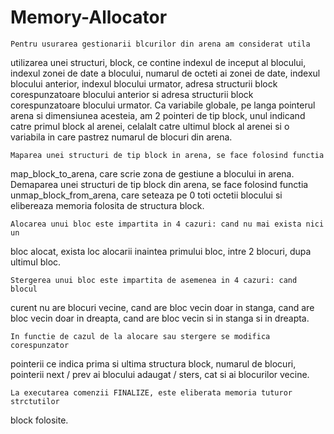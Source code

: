 # Memory-Allocator

	Pentru usurarea gestionarii blcurilor din arena am considerat utila
utilizarea unei structuri, block, ce contine indexul de inceput al blocului,
indexul zonei de date a blocului, numarul de octeti ai zonei de date, indexul
blocului anterior, indexul blocului urmator, adresa structurii block
corespunzatoare blocului anterior si adresa structurii block corespunzatoare
blocului urmator.
	Ca variabile globale, pe langa pointerul arena si dimensiunea acesteia, am
2 pointeri de tip block, unul indicand catre primul block al arenei, celalalt
catre ultimul block al arenei si o variabila in care pastrez numarul de blocuri
din arena.

	Maparea unei structuri de tip block in arena, se face folosind functia
map_block_to_arena, care scrie zona de gestiune a blocului in arena.
	Demaparea unei structuri de tip block din arena, se face folosind functia
unmap_block_from_arena, care seteaza pe 0 toti octetii blocului si elibereaza
memoria folosita de structura block.

	Alocarea unui bloc este impartita in 4 cazuri: cand nu mai exista nici un
bloc alocat, exista loc alocarii inaintea primului bloc, intre 2 blocuri,
dupa ultimul bloc.
	
	Stergerea unui bloc este impartita de asemenea in 4 cazuri: cand blocul
curent nu are blocuri vecine, cand are bloc vecin doar in stanga, cand are bloc
vecin doar in dreapta, cand are bloc vecin si in stanga si in dreapta.

	In functie de cazul de la alocare sau stergere se modifica corespunzator
pointerii ce indica prima si ultima structura block, numarul de blocuri,
pointerii next / prev ai blocului adaugat / sters, cat si ai blocurilor vecine.

	La executarea comenzii FINALIZE, este eliberata memoria tuturor strctutilor
block folosite.
